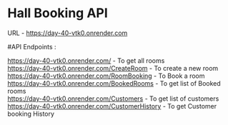 # Hall Booking API   

URL - https://day-40-vtk0.onrender.com

#API Endpoints :<br>

https://day-40-vtk0.onrender.com/ - To get all rooms  <br>
https://day-40-vtk0.onrender.com/CreateRoom    - To create a new room  <br>
https://day-40-vtk0.onrender.com/RoomBooking    -  To Book a room  <br>
https://day-40-vtk0.onrender.com/BookedRooms   - To get list of Booked rooms  <br>
https://day-40-vtk0.onrender.com/Customers   - To get list of customers  <br>
https://day-40-vtk0.onrender.com/CustomerHistory   - To get Customer booking History
